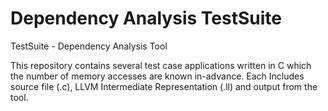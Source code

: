 # Dependency Analysis TestSuite
TestSuite - Dependency Analysis Tool

This repository contains several test case applications written in C which the number of memory accesses are known in-advance.  Each Includes source file (.c), LLVM Intermediate Representation (.ll) and output from the tool.

